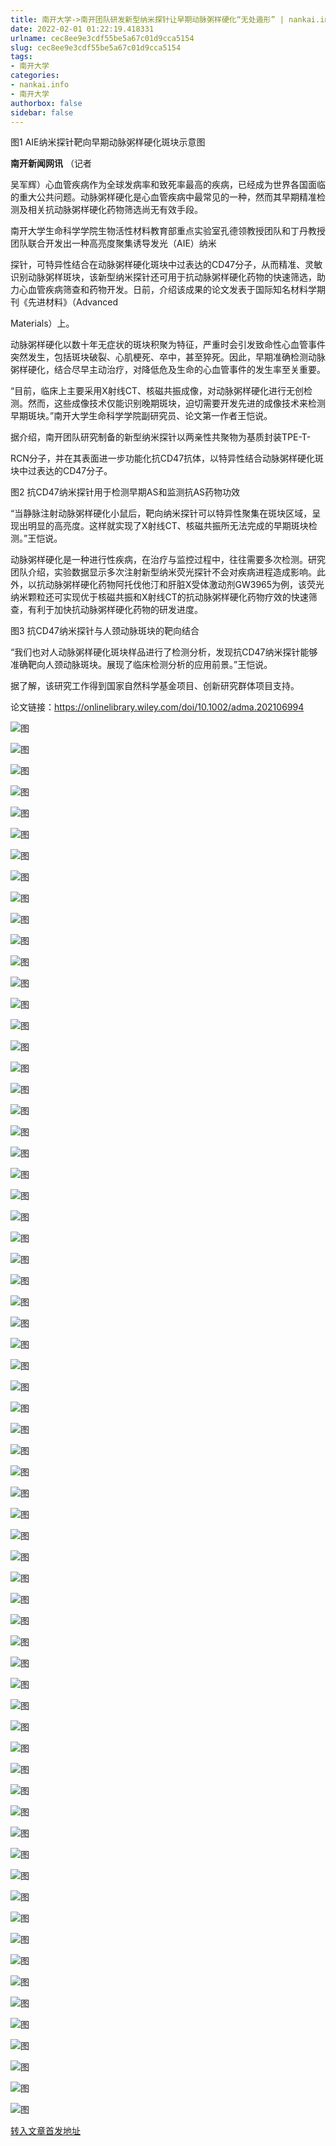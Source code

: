 ```yaml
---
title: 南开大学->南开团队研发新型纳米探针让早期动脉粥样硬化“无处遁形” | nankai.info
date: 2022-02-01 01:22:19.418331
urlname: cec8ee9e3cdf55be5a67c01d9cca5154
slug: cec8ee9e3cdf55be5a67c01d9cca5154
tags: 
- 南开大学
categories:
- nankai.info
- 南开大学
authorbox: false
sidebar: false
---
```

图1 AIE纳米探针靶向早期动脉粥样硬化斑块示意图

**南开新闻网讯** （记者

吴军辉）心血管疾病作为全球发病率和致死率最高的疾病，已经成为世界各国面临的重大公共问题。动脉粥样硬化是心血管疾病中最常见的一种，然而其早期精准检测及相关抗动脉粥样硬化药物筛选尚无有效手段。

南开大学生命科学学院生物活性材料教育部重点实验室孔德领教授团队和丁丹教授团队联合开发出一种高亮度聚集诱导发光（AIE）纳米
<!--more-->
探针，可特异性结合在动脉粥样硬化斑块中过表达的CD47分子，从而精准、灵敏识别动脉粥样斑块，该新型纳米探针还可用于抗动脉粥样硬化药物的快速筛选，助力心血管疾病筛查和药物开发。日前，介绍该成果的论文发表于国际知名材料学期刊《先进材料》（Advanced

Materials）上。

动脉粥样硬化以数十年无症状的斑块积聚为特征，严重时会引发致命性心血管事件突然发生，包括斑块破裂、心肌梗死、卒中，甚至猝死。因此，早期准确检测动脉粥样硬化，结合尽早主动治疗，对降低危及生命的心血管事件的发生率至关重要。

“目前，临床上主要采用X射线CT、核磁共振成像，对动脉粥样硬化进行无创检测。然而，这些成像技术仅能识别晚期斑块，迫切需要开发先进的成像技术来检测早期斑块。”南开大学生命科学学院副研究员、论文第一作者王恺说。

据介绍，南开团队研究制备的新型纳米探针以两亲性共聚物为基质封装TPE-T-

RCN分子，并在其表面进一步功能化抗CD47抗体，以特异性结合动脉粥样硬化斑块中过表达的CD47分子。

图2 抗CD47纳米探针用于检测早期AS和监测抗AS药物功效

“当静脉注射动脉粥样硬化小鼠后，靶向纳米探针可以特异性聚集在斑块区域，呈现出明显的高亮度。这样就实现了X射线CT、核磁共振所无法完成的早期斑块检测。”王恺说。

动脉粥样硬化是一种进行性疾病，在治疗与监控过程中，往往需要多次检测。研究团队介绍，实验数据显示多次注射新型纳米荧光探针不会对疾病进程造成影响。此外，以抗动脉粥样硬化药物阿托伐他汀和肝脏X受体激动剂GW3965为例，该荧光纳米颗粒还可实现优于核磁共振和X射线CT的抗动脉粥样硬化药物疗效的快速筛查，有利于加快抗动脉粥样硬化药物的研发进度。

图3 抗CD47纳米探针与人颈动脉斑块的靶向结合

“我们也对人动脉粥样硬化斑块样品进行了检测分析，发现抗CD47纳米探针能够准确靶向人颈动脉斑块。展现了临床检测分析的应用前景。”王恺说。

据了解，该研究工作得到国家自然科学基金项目、创新研究群体项目支持。

论文链接：https://onlinelibrary.wiley.com/doi/10.1002/adma.202106994

![图](http://news.nankai.edu.cn/ywsd/system/2022/01/27/g)

![图](http://news.nankai.edu.cn/ywsd/system/2022/01/27/p)

![图](http://news.nankai.edu.cn/ywsd/system/2022/01/27/j)

![图](http://news.nankai.edu.cn/ywsd/system/2022/01/27/)

![图](http://news.nankai.edu.cn/ywsd/system/2022/01/27/0)

![图](http://news.nankai.edu.cn/ywsd/system/2022/01/27/e)

![图](http://news.nankai.edu.cn/ywsd/system/2022/01/27/0)

![图](http://news.nankai.edu.cn/ywsd/system/2022/01/27/9)

![图](http://news.nankai.edu.cn/ywsd/system/2022/01/27/7)

![图](http://news.nankai.edu.cn/ywsd/system/2022/01/27/f)

![图](http://news.nankai.edu.cn/ywsd/system/2022/01/27/5)

![图](http://news.nankai.edu.cn/ywsd/system/2022/01/27/6)

![图](http://news.nankai.edu.cn/ywsd/system/2022/01/27/_)

![图](http://news.nankai.edu.cn/ywsd/system/2022/01/27/2)

![图](http://news.nankai.edu.cn/ywsd/system/2022/01/27/1)

![图](http://news.nankai.edu.cn/ywsd/system/2022/01/27/5)

![图](http://news.nankai.edu.cn/ywsd/system/2022/01/27/4)

![图](http://news.nankai.edu.cn/ywsd/system/2022/01/27/4)

![图](http://news.nankai.edu.cn/ywsd/system/2022/01/27/0)

![图](http://news.nankai.edu.cn/ywsd/system/2022/01/27/0)

![图](http://news.nankai.edu.cn/ywsd/system/2022/01/27/0)

![图](http://news.nankai.edu.cn/ywsd/system/2022/01/27/3)

![图](http://news.nankai.edu.cn/ywsd/system/2022/01/27/0)

![图](http://news.nankai.edu.cn/ywsd/system/2022/01/27/0)

![图](http://news.nankai.edu.cn/)

![图](http://news.nankai.edu.cn/ywsd/system/2022/01/27/5)

![图](http://news.nankai.edu.cn/ywsd/system/2022/01/27/4)

![图](http://news.nankai.edu.cn/ywsd/system/2022/01/27/4)

![图](http://news.nankai.edu.cn/)

![图](http://news.nankai.edu.cn/ywsd/system/2022/01/27/0)

![图](http://news.nankai.edu.cn/ywsd/system/2022/01/27/0)

![图](http://news.nankai.edu.cn/ywsd/system/2022/01/27/0)

![图](http://news.nankai.edu.cn/)

![图](http://news.nankai.edu.cn/ywsd/system/2022/01/27/3)

![图](http://news.nankai.edu.cn/ywsd/system/2022/01/27/0)

![图](http://news.nankai.edu.cn/ywsd/system/2022/01/27/0)

![图](http://news.nankai.edu.cn/)

![图](http://news.nankai.edu.cn/ywsd/system/2022/01/27/c)

![图](http://news.nankai.edu.cn/ywsd/system/2022/01/27/i)

![图](http://news.nankai.edu.cn/ywsd/system/2022/01/27/p)

![图](http://news.nankai.edu.cn/)

![图](http://news.nankai.edu.cn/ywsd/system/2022/01/27/n)

![图](http://news.nankai.edu.cn/ywsd/system/2022/01/27/c)

![图](http://news.nankai.edu.cn/ywsd/system/2022/01/27/)

![图](http://news.nankai.edu.cn/ywsd/system/2022/01/27/u)

![图](http://news.nankai.edu.cn/ywsd/system/2022/01/27/d)

![图](http://news.nankai.edu.cn/ywsd/system/2022/01/27/e)

![图](http://news.nankai.edu.cn/ywsd/system/2022/01/27/)

![图](http://news.nankai.edu.cn/ywsd/system/2022/01/27/i)

![图](http://news.nankai.edu.cn/ywsd/system/2022/01/27/a)

![图](http://news.nankai.edu.cn/ywsd/system/2022/01/27/k)

![图](http://news.nankai.edu.cn/ywsd/system/2022/01/27/n)

![图](http://news.nankai.edu.cn/ywsd/system/2022/01/27/a)

![图](http://news.nankai.edu.cn/ywsd/system/2022/01/27/n)

![图](http://news.nankai.edu.cn/ywsd/system/2022/01/27/)

![图](http://news.nankai.edu.cn/ywsd/system/2022/01/27/s)

![图](http://news.nankai.edu.cn/ywsd/system/2022/01/27/w)

![图](http://news.nankai.edu.cn/ywsd/system/2022/01/27/e)

![图](http://news.nankai.edu.cn/ywsd/system/2022/01/27/n)

![图](http://news.nankai.edu.cn/)

![图](http://news.nankai.edu.cn/)

![图](http://news.nankai.edu.cn/ywsd/system/2022/01/27/:)

![图](http://news.nankai.edu.cn/ywsd/system/2022/01/27/p)

![图](http://news.nankai.edu.cn/ywsd/system/2022/01/27/t)

![图](http://news.nankai.edu.cn/ywsd/system/2022/01/27/t)

![图](http://news.nankai.edu.cn/ywsd/system/2022/01/27/h)

[转入文章首发地址](http://news.nankai.edu.cn/ywsd/system/2022/01/27/030050188.shtml)